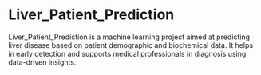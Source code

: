 # Liver_Patient_Prediction
Liver_Patient_Prediction is a machine learning project aimed at predicting liver disease based on patient demographic and biochemical data. It helps in early detection and supports medical professionals in diagnosis using data-driven insights.
